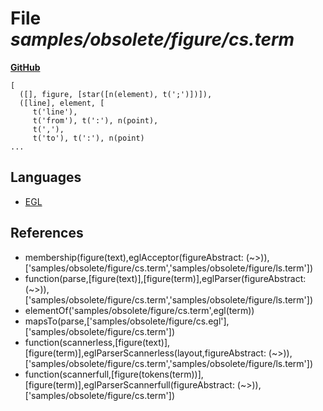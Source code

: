 # File _samples/obsolete/figure/cs.term_
**[GitHub](https://github.com/softlang/yas/blob/master/samples/obsolete/figure/cs.term)**
```
[
  ([], figure, [star([n(element), t(';')])]),
  ([line], element, [
     t('line'),
     t('from'), t(':'), n(point),
     t(','),
     t('to'), t(':'), n(point)
...
```

## Languages
* [EGL](../languages/EGL.md)

## References
* membership(figure(text),eglAcceptor(figureAbstract: (~>)),['samples/obsolete/figure/cs.term','samples/obsolete/figure/ls.term'])
* function(parse,[figure(text)],[figure(term)],eglParser(figureAbstract: (~>)),['samples/obsolete/figure/cs.term','samples/obsolete/figure/ls.term'])
* elementOf('samples/obsolete/figure/cs.term',egl(term))
* mapsTo(parse,['samples/obsolete/figure/cs.egl'],['samples/obsolete/figure/cs.term'])
* function(scannerless,[figure(text)],[figure(term)],eglParserScannerless(layout,figureAbstract: (~>)),['samples/obsolete/figure/cs.term','samples/obsolete/figure/ls.term'])
* function(scannerfull,[figure(tokens(term))],[figure(term)],eglParserScannerfull(figureAbstract: (~>)),['samples/obsolete/figure/cs.term'])
